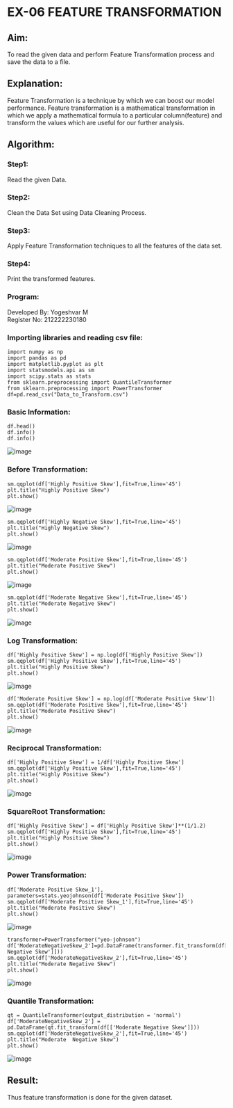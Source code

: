 # EX-06 FEATURE TRANSFORMATION
## Aim:
To read the given data and perform Feature Transformation process and save the data to a file.

## Explanation:
Feature Transformation is a technique by which we can boost our model performance. Feature transformation is a mathematical transformation in which we apply a mathematical formula to a particular column(feature) and transform the values which are useful for our further analysis.

## Algorithm:
### Step1:
Read the given Data.
### Step2: 
Clean the Data Set using Data Cleaning Process.
### Step3:
Apply Feature Transformation techniques to all the features of the data set.
### Step4:
Print the transformed features.
### Program:
Developed By: Yogeshvar M              
Register No: 212222230180

### Importing libraries and reading csv file:
```
import numpy as np
import pandas as pd
import matplotlib.pyplot as plt
import statsmodels.api as sm
import scipy.stats as stats
from sklearn.preprocessing import QuantileTransformer
from sklearn.preprocessing import PowerTransformer
df=pd.read_csv("Data_to_Transform.csv")
```
### Basic Information:
```
df.head()
df.info()
df.info()
```
![image](https://github.com/Yogeshvar005/ODD2023-Datascience-Ex06/assets/113497367/2aafe8ea-be5b-4712-bb52-8f2f1c113f25)
  
### Before Transformation:
```
sm.qqplot(df['Highly Positive Skew'],fit=True,line='45')
plt.title("Highly Positive Skew")
plt.show()
```
![image](https://github.com/Yogeshvar005/ODD2023-Datascience-Ex06/assets/113497367/4e6ce3a2-5b3b-4fd1-9180-e59484bd6c2a)

```
sm.qqplot(df['Highly Negative Skew'],fit=True,line='45')
plt.title("Highly Negative Skew")
plt.show()
```
![image](https://github.com/Yogeshvar005/ODD2023-Datascience-Ex06/assets/113497367/51d50878-3fe9-43ed-8de1-809f7c49bdb5)

```
sm.qqplot(df['Moderate Positive Skew'],fit=True,line='45')
plt.title("Moderate Positive Skew")
plt.show()
```
![image](https://github.com/Yogeshvar005/ODD2023-Datascience-Ex06/assets/113497367/e6aca28d-54a6-4ee6-a3f0-caf876fe6aad)

```
sm.qqplot(df['Moderate Negative Skew'],fit=True,line='45')
plt.title("Moderate Negative Skew")
plt.show()
```
![image](https://github.com/Yogeshvar005/ODD2023-Datascience-Ex06/assets/113497367/69a2ec67-eda1-4174-a634-322c52c656e9)

### Log Transformation:
```
df['Highly Positive Skew'] = np.log(df['Highly Positive Skew'])
sm.qqplot(df['Highly Positive Skew'],fit=True,line='45')
plt.title("Highly Positive Skew")
plt.show()
```
![image](https://github.com/Yogeshvar005/ODD2023-Datascience-Ex06/assets/113497367/89a86c23-37f7-4ace-986c-17ec053911e8)

```
df['Moderate Positive Skew'] = np.log(df['Moderate Positive Skew'])
sm.qqplot(df['Moderate Positive Skew'],fit=True,line='45')
plt.title("Moderate Positive Skew")
plt.show()
```
![image](https://github.com/Yogeshvar005/ODD2023-Datascience-Ex06/assets/113497367/d550f176-da92-4925-ac1e-e3fe884ee92e)

### Reciprocal Transformation:
```
df['Highly Positive Skew'] = 1/df['Highly Positive Skew']
sm.qqplot(df['Highly Positive Skew'],fit=True,line='45')
plt.title("Highly Positive Skew")
plt.show()
```
![image](https://github.com/Yogeshvar005/ODD2023-Datascience-Ex06/assets/113497367/9eca7f11-49e0-44c8-860b-de548b8e1c83)

### SquareRoot Transformation:
```
df['Highly Positive Skew'] = df['Highly Positive Skew']**(1/1.2)
sm.qqplot(df['Highly Positive Skew'],fit=True,line='45')
plt.title("Highly Positive Skew")
plt.show()
```
![image](https://github.com/Yogeshvar005/ODD2023-Datascience-Ex06/assets/113497367/36f32fe6-f31f-4e94-b1d9-ee77028d8dcb)

### Power Transformation:
```
df['Moderate Positive Skew_1'], parameters=stats.yeojohnson(df['Moderate Positive Skew'])
sm.qqplot(df['Moderate Positive Skew_1'],fit=True,line='45')
plt.title("Moderate Positive Skew")
plt.show()
```
![image](https://github.com/Yogeshvar005/ODD2023-Datascience-Ex06/assets/113497367/b94c95cf-e97e-474b-b9fd-1744e6362386)

```
transformer=PowerTransformer("yeo-johnson")
df['ModerateNegativeSkew_2']=pd.DataFrame(transformer.fit_transform(df[['Moderate Negative Skew']]))
sm.qqplot(df['ModerateNegativeSkew_2'],fit=True,line='45')
plt.title("Moderate Negative Skew")
plt.show()
```
![image](https://github.com/Yogeshvar005/ODD2023-Datascience-Ex06/assets/113497367/8d534e66-5149-4d16-9b8f-3aea5cd03ba4)
 
### Quantile Transformation:
```
qt = QuantileTransformer(output_distribution = 'normal')
df['ModerateNegativeSkew_2'] = pd.DataFrame(qt.fit_transform(df[['Moderate Negative Skew']]))
sm.qqplot(df['ModerateNegativeSkew_2'],fit=True,line='45')
plt.title("Moderate  Negative Skew")
plt.show()
```
![image](https://github.com/Yogeshvar005/ODD2023-Datascience-Ex06/assets/113497367/c4e30d1c-656a-4348-9090-b48c5e3ef7e9)

## Result:
Thus feature transformation is done for the given dataset.
